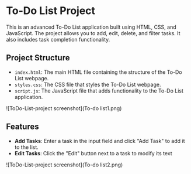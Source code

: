 # To-Do List Project

This is an advanced To-Do List application built using HTML, CSS, and JavaScript.
The project allows you to add, edit, delete, and filter tasks. It also includes task completion functionality.

## Project Structure

- `index.html`: The main HTML file containing the structure of the To-Do List webpage.
- `styles.css`: The CSS file that styles the To-Do List webpage.
- `script.js`: The JavaScript file that adds functionality to the To-Do List application.

![ToDo-List-project screenshot](To-do list1.png)

## Features

- **Add Tasks**: Enter a task in the input field and click "Add Task" to add it to the list.
- **Edit Tasks**: Click the "Edit" button next to a task to modify its text

![ToDo-List-project screenshot](To-do list2.png)
